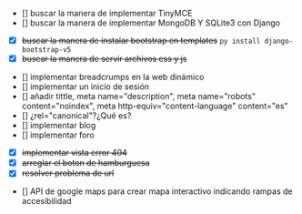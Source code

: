 - [] buscar la manera de implementar TinyMCE
- [] buscar la manera de implementar MongoDB Y SQLite3 con Django
- [x] ~~buscar la manera de instalar bootstrap en templates~~ `py install django-bootstrap-v5`
- [x] ~~buscar la manera de servir archivos css y js~~
- [] implementar breadcrumps en la web dinámico
- [] implementar un inicio de sesión
- [] añadir tittle, meta name="description", meta name="robots" content="noindex", meta http-equiv="content-language" content="es" 
- [] ¿rel="canonical"?¿Qué es?
- [] implementar blog
- [] implementar foro
- [x] ~~implementar vista error 404~~
- [x] ~~arreglar el boton de hamburguesa~~
- [x] ~~resolver problema de url~~
- [] API de google maps para crear mapa interactivo indicando rampas de accesibilidad